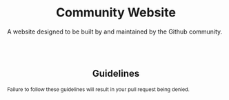 <div align="center">

# Community Website

</div>

<p>A website designed to be built by and maintained by the Github community.</p>
<br>
<br>

<div align="center">

## Guidelines

</div>

<p><sub>Failure to follow these guidelines will result in your pull request being denied.</sub></p>

